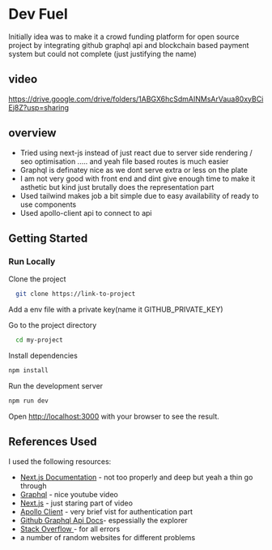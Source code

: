 # Dev Fuel
Initially idea was to make it a crowd funding platform for open source project by integrating github graphql api and blockchain based payment system but could not complete (just justifying the name)

## video
https://drive.google.com/drive/folders/1ABGX6hcSdmAINMsArVaua80xyBCiEj8Z?usp=sharing

## overview
- Tried using next-js instead of just react due to server side rendering / seo optimisation ..... and yeah file based routes is much easier
- Graphql is definatey nice as we dont serve extra or less on the plate
- I am not very good with front end and dint give enough time to make it asthetic but kind just brutally does the representation part
- Used tailwind makes job a bit simple due to easy availability of ready to use components
- Used apollo-client api to connect to api


## Getting Started

### Run Locally  
Clone the project  

~~~bash  
  git clone https://link-to-project
~~~


Add a env file with a private key(name it GITHUB_PRIVATE_KEY) 

Go to the project directory  

~~~bash  
  cd my-project
~~~

Install dependencies  

~~~bash  
npm install
~~~

Run the development server
~~~bash  
npm run dev
~~~  


Open [http://localhost:3000](http://localhost:3000) with your browser to see the result.

## References Used

I used the following resources:

- [Next.js Documentation](https://nextjs.org/docs) - not too properly and deep but yeah a thin go through
- [Graphql](https://www.youtube.com/watch?v=yqWzCV0kU_c&t=9787s) - nice youtube video
- [Next.js](https://www.youtube.com/watch?v=wm5gMKuwSYk&t=3469s) - just staring part of video
- [Apollo Client](https://www.apollographql.com/docs/react/) - very brief vist for authentication part
- [Github Graphql Api Docs](https://docs.github.com/en/graphql)- espessially the explorer
- [Stack Overflow ](https://stackoverflow.com/) - for all errors
- a number of random websites for different problems 